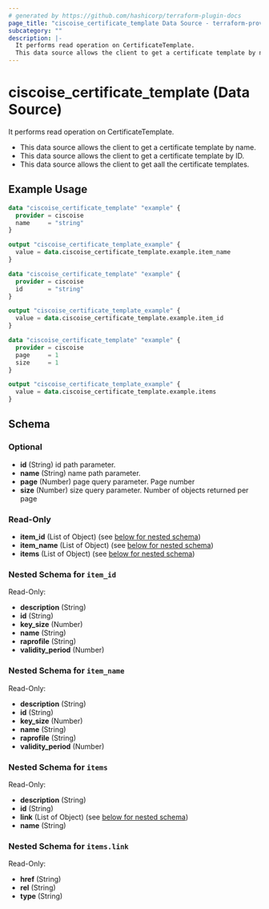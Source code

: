 ```yaml
---
# generated by https://github.com/hashicorp/terraform-plugin-docs
page_title: "ciscoise_certificate_template Data Source - terraform-provider-ciscoise"
subcategory: ""
description: |-
  It performs read operation on CertificateTemplate.
  This data source allows the client to get a certificate template by name.This data source allows the client to get a certificate template by ID.This data source allows the client to get aall the certificate templates.
---
```


# ciscoise_certificate_template (Data Source)

It performs read operation on CertificateTemplate.

- This data source allows the client to get a certificate template by name.
- This data source allows the client to get a certificate template by ID.
- This data source allows the client to get aall the certificate templates.

## Example Usage

```terraform
data "ciscoise_certificate_template" "example" {
  provider = ciscoise
  name     = "string"
}

output "ciscoise_certificate_template_example" {
  value = data.ciscoise_certificate_template.example.item_name
}

data "ciscoise_certificate_template" "example" {
  provider = ciscoise
  id       = "string"
}

output "ciscoise_certificate_template_example" {
  value = data.ciscoise_certificate_template.example.item_id
}

data "ciscoise_certificate_template" "example" {
  provider = ciscoise
  page     = 1
  size     = 1
}

output "ciscoise_certificate_template_example" {
  value = data.ciscoise_certificate_template.example.items
}
```

<!-- schema generated by tfplugindocs -->
## Schema

### Optional

- **id** (String) id path parameter.
- **name** (String) name path parameter.
- **page** (Number) page query parameter. Page number
- **size** (Number) size query parameter. Number of objects returned per page

### Read-Only

- **item_id** (List of Object) (see [below for nested schema](#nestedatt--item_id))
- **item_name** (List of Object) (see [below for nested schema](#nestedatt--item_name))
- **items** (List of Object) (see [below for nested schema](#nestedatt--items))

<a id="nestedatt--item_id"></a>
### Nested Schema for `item_id`

Read-Only:

- **description** (String)
- **id** (String)
- **key_size** (Number)
- **name** (String)
- **raprofile** (String)
- **validity_period** (Number)


<a id="nestedatt--item_name"></a>
### Nested Schema for `item_name`

Read-Only:

- **description** (String)
- **id** (String)
- **key_size** (Number)
- **name** (String)
- **raprofile** (String)
- **validity_period** (Number)


<a id="nestedatt--items"></a>
### Nested Schema for `items`

Read-Only:

- **description** (String)
- **id** (String)
- **link** (List of Object) (see [below for nested schema](#nestedobjatt--items--link))
- **name** (String)

<a id="nestedobjatt--items--link"></a>
### Nested Schema for `items.link`

Read-Only:

- **href** (String)
- **rel** (String)
- **type** (String)


